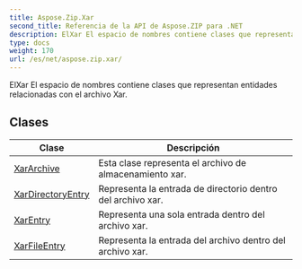 ```yaml
---
title: Aspose.Zip.Xar
second_title: Referencia de la API de Aspose.ZIP para .NET
description: ElXar El espacio de nombres contiene clases que representan entidades relacionadas con el archivo Xar.
type: docs
weight: 170
url: /es/net/aspose.zip.xar/
---
```

ElXar El espacio de nombres contiene clases que representan entidades relacionadas con el archivo Xar.

## Clases

| Clase | Descripción |
| --- | --- |
| [XarArchive](./xararchive/) | Esta clase representa el archivo de almacenamiento xar. |
| [XarDirectoryEntry](./xardirectoryentry/) | Representa la entrada de directorio dentro del archivo xar. |
| [XarEntry](./xarentry/) | Representa una sola entrada dentro del archivo xar. |
| [XarFileEntry](./xarfileentry/) | Representa la entrada del archivo dentro del archivo xar. |



